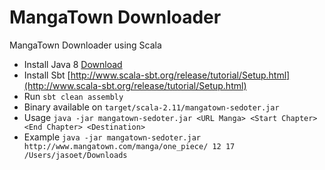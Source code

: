 MangaTown Downloader
===================

MangaTown Downloader using Scala

* Install Java 8 [Download](http://www.oracle.com/technetwork/java/javase/downloads/jdk8-downloads-2133151.html)
* Install Sbt [http://www.scala-sbt.org/release/tutorial/Setup.html](http://www.scala-sbt.org/release/tutorial/Setup.html)
* Run `sbt clean assembly`
* Binary available on `target/scala-2.11/mangatown-sedoter.jar`
* Usage `java -jar mangatown-sedoter.jar <URL Manga> <Start Chapter> <End Chapter> <Destination>`
* Example `java -jar mangatown-sedoter.jar http://www.mangatown.com/manga/one_piece/ 12 17 /Users/jasoet/Downloads`
